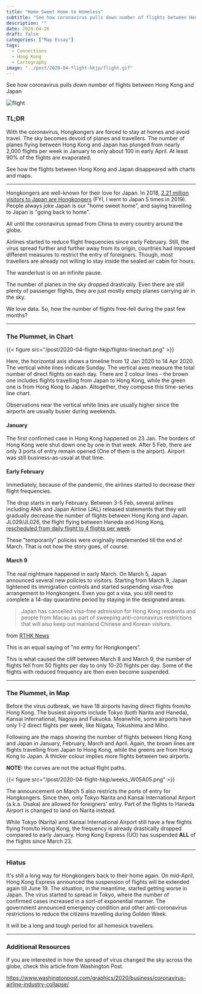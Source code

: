 ```yaml
---
title: "Home Sweet Home to Homeless"
subtitle: "See how coronavirus pulls down number of flights between Hong Kong and Japan"
description: ""
date: 2020-04-26
draft: false
categories: ["Map Essay"]
tags:
  - Connections
  - Hong Kong
  - Cartography
image: "../post/2020-04-flight-hkjp/flight.gif"
---
```


See how coronavirus pulls down number of flights between Hong Kong and Japan

<!--more-->


![flight](/post/2020-04-flight-hkjp/flight.gif)

### TL;DR

With the coronavirus, Hongkongers are forced to stay at homes and avoid travel. The sky becomes devoid of planes and travellers. The number of planes flying between Hong Kong and Japan has plunged from nearly 2,000 flights per week in January to only about 100 in early April. At least 90% of the flights are evaporated.

See how the flights between Hong Kong and Japan disappeared with charts and maps.

---

Hongkongers are well-known for their love for Japan. In 2018, [2.21 million visitors to Japan are Hongkongers](https://www.jnto.go.jp/jpn/statistics/data_info_listing/index.html) (FYI, I went to Japan 5 times in 2019). People always joke Japan is our "home sweet home", and saying travelling to Japan is "going back to home".

All until the coronavirus spread from China to every country around the globe.

Airlines started to reduce flight frequencies since early February. Still, the virus spread further and further away from its origin, countries had imposed different measures to restrict the entry of foreigners. Though, most travellers are already not willing to stay inside the sealed air cabin for hours.

The wanderlust is on an infinite pause.

The number of planes in the sky dropped drastically. Even there are still plenty of passenger flights, they are just mostly empty planes carrying air in the sky.

We love data. So, how the number of flights free-fell during the past few months?

---

### The Plummet, in Chart

<!-- ![flights-linechart](/post/2020-04-flight-hkjp/flights-linechart.png) -->

{{< figure src="/post/2020-04-flight-hkjp/flights-linechart.png" >}}

Here, the horizontal axis shows a timeline from 12 Jan 2020 to 14 Apr 2020. The vertical white lines indicate Sunday. The vertical axes measure the total number of direct flights on each day. There are 2 colour lines - the brown one includes flights travelling from Japan to Hong Kong, while the green one is from Hong Kong to Japan. Altogether, they compose this time-series line chart.

Observations near the vertical white lines are usually higher since the airports are usually busier during weekends.

#### January

The first confirmed case in Hong Kong happened on 23 Jan. The borders of Hong Kong were shut down one by one in that week. After 5 Feb, there are only 3 ports of entry remain opened (One of them is the airport). Airport was still business-as-usual at that time.

#### Early February

Immediately, because of the pandemic, the airlines started to decrease their flight frequencies.

The drop starts in early February. Between 3-5 Feb, several airlines including ANA and Japan Airline (JAL) released statements that they will gradually decrease the number of flights between Hong Kong and Japan. JL029/JL026, the flight flying between Haneda and Hong Kong, [rescheduled from daily flight to 4 flights per week](https://www.jal.co.jp/jp/en/info/2020/inter/200204/index.html).

These "temporarily" policies were originally implemented till the end of March. That is not how the story goes, of course.

#### March 9

The real nightmare happened in early March. On March 5, Japan announced several new policies to visitors. Starting from March 9, Japan tightened its immigration controls and started suspending visa-free arrangement to Hongkongers. Even you got a visa, you still need to complete a 14-day quarantine period by staying in the designated areas.

> Japan has cancelled visa-free admission for Hong Kong residents and people from Macau as part of sweeping anti-coronavirus restrictions that will also keep out mainland Chinese and Korean visitors.

from [RTHK News](https://news.rthk.hk/rthk/en/component/k2/1512723-20200305.htm)

This is an equal saying of "no entry for Hongkongers".

This is what caused the cliff between March 8 and March 9, the number of flights fell from 50 flights per day to only 10-20 flights per day. Some of the flights with reduced frequency are then even become suspended.

---

### The Plummet, in Map

Before the virus outbreak, we have 18 airports having direct flights from/to Hong Kong. The busiest airports include Tokyo (both Narita and Haneda), Kansai International, Nagoya and Fukuoka. Meanwhile, some airports have only 1-2 direct flights per week, like Niigata, Tokushima and Miho.

Following are the maps showing the number of flights between Hong Kong and Japan in January, February, March and April. Again, the brown lines are flights travelling from Japan to Hong Kong, while the greens are from Hong Kong to Japan. A thicker colour implies more flights between two airports.

**NOTE:** the curves are not the actual flight paths.

<!-- ![flights_weeks](/post/2020-04-flight-hkjp/weeks_W05A05.png) -->

{{< figure src="/post/2020-04-flight-hkjp/weeks_W05A05.png" >}}

The announcement on March 5 also restricts the ports of entry for Hongkongers. Since then, only Tokyo Narita and Kansai International Airport (a.k.a. Osaka) are allowed for foreigners' entry. Part of the flights to Haneda Airport is changed to land on Narita instead.

While Tokyo (Narita) and Kansai International Airport still have a few flights flying from/to Hong Kong, the frequency is already drastically dropped compared to early January. Hong Kong Express (UO) has suspended **ALL** of the flights since March 23.

---

### Hiatus

It's still a long way for Hongkongers back to their home again. On mid-April, Hong Kong Express announced the suspension of flights will be extended again till June 19. The situation, in the meantime, started getting worse in Japan. The virus started to spread in Tokyo, where the number of confirmed cases increased in a sort-of exponential manner. The government announced emergency condition and other anti-coronavirus restrictions to reduce the citizens travelling during Golden Week.

It will be a long and tough period for all homesick travellers.

---

### Additional Resources

If you are interested in how the spread of virus changed the sky across the globe, check this article from Washington Post.

https://www.washingtonpost.com/graphics/2020/business/coronavirus-airline-industry-collapse/
